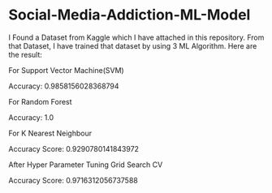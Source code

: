 # Social-Media-Addiction-ML-Model

I Found a Dataset from Kaggle which I have attached in this repository. 
From that Dataset, I have trained that dataset by using 3 ML Algorithm. Here are the result:

For Support Vector Machine(SVM)

Accuracy: 0.9858156028368794

For Random Forest

Accuracy: 1.0

For K Nearest Neighbour

Accuracy Score: 0.9290780141843972

After Hyper Parameter Tuning Grid Search CV

Accuracy Score: 0.9716312056737588

